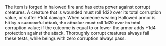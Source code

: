 The item is forged in hallowed fire and has extra power against corrupt creatures. A creature that is wounded must roll 1d20 over its total corruption value, or suffer +1d4 damage. When someone wearing Hallowed armor is hit by a successful attack, the attacker must roll 1d20 over its total corruption value; if the outcome is equal to or lower, the armor adds +1d4 protection against the attack.
Thoroughly corrupt creatures always fail these tests, while beings with zero corruption always pass.